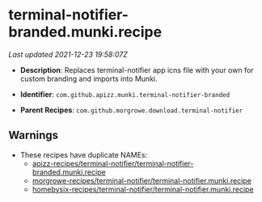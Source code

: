 # terminal-notifier-branded.munki.recipe

_Last updated 2021-12-23 19:58:07Z_

- **Description**: Replaces terminal-notifier app icns file with your own for custom branding and imports into Munki.

- **Identifier**: `com.github.apizz.munki.terminal-notifier-branded`

- **Parent Recipes**: `com.github.morgrowe.download.terminal-notifier`

## Warnings

- These recipes have duplicate NAMEs:
    - [apizz-recipes/terminal-notifier/terminal-notifier-branded.munki.recipe](/autopkg-dupe-tracker/apizz-recipes/terminal-notifier/terminal-notifier-branded.munki.recipe)
    - [morgrowe-recipes/terminal-notifier/terminal-notifier.munki.recipe](/autopkg-dupe-tracker/morgrowe-recipes/terminal-notifier/terminal-notifier.munki.recipe)
    - [homebysix-recipes/terminal-notifier/terminal-notifier.munki.recipe](/autopkg-dupe-tracker/homebysix-recipes/terminal-notifier/terminal-notifier.munki.recipe)